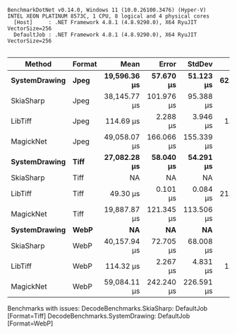 ```

BenchmarkDotNet v0.14.0, Windows 11 (10.0.26100.3476) (Hyper-V)
INTEL XEON PLATINUM 8573C, 1 CPU, 8 logical and 4 physical cores
  [Host]     : .NET Framework 4.8.1 (4.8.9290.0), X64 RyuJIT VectorSize=256
  DefaultJob : .NET Framework 4.8.1 (4.8.9290.0), X64 RyuJIT VectorSize=256


```
| Method        | Format | Mean         | Error      | StdDev     | Gen0    | Gen1   | Allocated |
|-------------- |------- |-------------:|-----------:|-----------:|--------:|-------:|----------:|
| **SystemDrawing** | **Jpeg**   | **19,596.36 μs** |  **57.670 μs** |  **51.123 μs** | **62.5000** |      **-** |  **471949 B** |
| SkiaSharp     | Jpeg   | 38,145.77 μs | 101.976 μs |  95.388 μs |       - |      - |         - |
| LibTiff       | Jpeg   |    114.69 μs |   2.288 μs |   3.946 μs |  1.3428 |      - |    8690 B |
| MagickNet     | Jpeg   | 49,058.07 μs | 166.066 μs | 155.339 μs |       - |      - |    3724 B |
| **SystemDrawing** | **Tiff**   | **27,082.28 μs** |  **58.040 μs** |  **54.291 μs** |       **-** |      **-** |  **138392 B** |
| SkiaSharp     | Tiff   |           NA |         NA |         NA |      NA |     NA |        NA |
| LibTiff       | Tiff   |     49.30 μs |   0.101 μs |   0.084 μs | 21.8506 | 0.8545 |  137830 B |
| MagickNet     | Tiff   | 19,887.87 μs | 121.345 μs | 113.506 μs |       - |      - |    3584 B |
| **SystemDrawing** | **WebP**   |           **NA** |         **NA** |         **NA** |      **NA** |     **NA** |        **NA** |
| SkiaSharp     | WebP   | 40,157.94 μs |  72.705 μs |  68.008 μs |       - |      - |         - |
| LibTiff       | WebP   |    114.32 μs |   2.267 μs |   4.831 μs |  1.3428 |      - |    8690 B |
| MagickNet     | WebP   | 59,084.11 μs | 242.240 μs | 226.591 μs |       - |      - |    3641 B |

Benchmarks with issues:
  DecodeBenchmarks.SkiaSharp: DefaultJob [Format=Tiff]
  DecodeBenchmarks.SystemDrawing: DefaultJob [Format=WebP]
